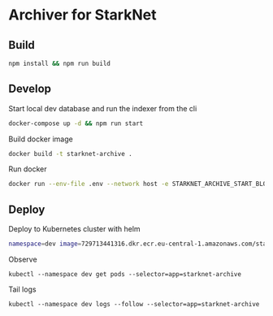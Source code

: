 # Archiver for StarkNet

## Build
```bash
npm install && npm run build
```

## Develop
 
Start local dev database and run the indexer from the cli
```bash
docker-compose up -d && npm run start
```

Build docker image
```bash
docker build -t starknet-archive .
```

Run docker
```bash
docker run --env-file .env --network host -e STARKNET_ARCHIVE_START_BLOCK=100000 -e STARKNET_ARCHIVE_FINISH_BLOCK=100003 starknet-archive
```

## Deploy

Deploy to Kubernetes cluster with helm

```bash
namespace=dev image=729713441316.dkr.ecr.eu-central-1.amazonaws.com/starknet-archive:dev-de25bce password=archive123 ./deploy.sh 
```

Observe

```shell
kubectl --namespace dev get pods --selector=app=starknet-archive
```

Tail logs

```shell
kubectl --namespace dev logs --follow --selector=app=starknet-archive
```
